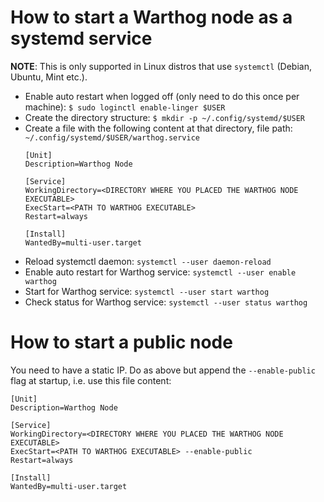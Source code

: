 # How to start a Warthog node as a systemd service 
**NOTE**: This is only supported in Linux distros that use `systemctl` (Debian, Ubuntu, Mint etc.).
* Enable auto restart when logged off (only need to do this once per machine): `$ sudo loginctl enable-linger $USER`
* Create the directory structure: `$ mkdir -p ~/.config/systemd/$USER`
* Create a file with the following content at that directory, file path: `~/.config/systemd/$USER/warthog.service`
    ```
    [Unit]
    Description=Warthog Node

    [Service]
    WorkingDirectory=<DIRECTORY WHERE YOU PLACED THE WARTHOG NODE EXECUTABLE>
    ExecStart=<PATH TO WARTHOG EXECUTABLE>
    Restart=always

    [Install]
    WantedBy=multi-user.target
    ```
* Reload systemctl daemon: `systemctl --user daemon-reload`
* Enable auto restart for Warthog service: `systemctl --user enable warthog`
* Start for Warthog service: `systemctl --user start warthog`
* Check status for Warthog service: `systemctl --user status warthog`

# How to start a public node
You need to have a static IP. Do as above but append the `--enable-public` flag at startup, i.e. use this file content:
```
[Unit]
Description=Warthog Node

[Service]
WorkingDirectory=<DIRECTORY WHERE YOU PLACED THE WARTHOG NODE EXECUTABLE>
ExecStart=<PATH TO WARTHOG EXECUTABLE> --enable-public
Restart=always

[Install]
WantedBy=multi-user.target
```
